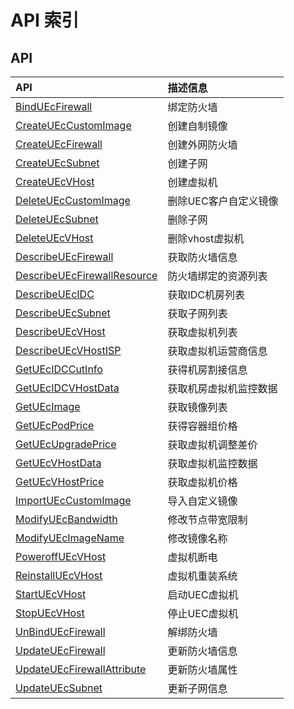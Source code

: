 # API 索引

## API

| API | 描述信息 |
|:---|:---|
|[BindUEcFirewall](api/uec-api/bind_u_ec_firewall)|绑定防火墙|
|[CreateUEcCustomImage](api/uec-api/create_u_ec_custom_image)|创建自制镜像|
|[CreateUEcFirewall](api/uec-api/create_u_ec_firewall)|创建外网防火墙|
|[CreateUEcSubnet](api/uec-api/create_u_ec_subnet)|创建子网|
|[CreateUEcVHost](api/uec-api/create_u_ec_v_host)|创建虚拟机|
|[DeleteUEcCustomImage](api/uec-api/delete_u_ec_custom_image)|删除UEC客户自定义镜像|
|[DeleteUEcSubnet](api/uec-api/delete_u_ec_subnet)|删除子网|
|[DeleteUEcVHost](api/uec-api/delete_u_ec_v_host)|删除vhost虚拟机|
|[DescribeUEcFirewall](api/uec-api/describe_u_ec_firewall)|获取防火墙信息|
|[DescribeUEcFirewallResource](api/uec-api/describe_u_ec_firewall_resource)|防火墙绑定的资源列表|
|[DescribeUEcIDC](api/uec-api/describe_u_ec_idc)|获取IDC机房列表|
|[DescribeUEcSubnet](api/uec-api/describe_u_ec_subnet)|获取子网列表|
|[DescribeUEcVHost](api/uec-api/describe_u_ec_v_host)|获取虚拟机列表|
|[DescribeUEcVHostISP](api/uec-api/describe_u_ec_v_host_isp)|获取虚拟机运营商信息|
|[GetUEcIDCCutInfo](api/uec-api/get_u_ec_idc_cut_info)|获得机房割接信息|
|[GetUEcIDCVHostData](api/uec-api/get_u_ec_idcv_host_data)|获取机房虚拟机监控数据|
|[GetUEcImage](api/uec-api/get_u_ec_image)|获取镜像列表|
|[GetUEcPodPrice](api/uec-api/get_u_ec_pod_price)|获得容器组价格|
|[GetUEcUpgradePrice](api/uec-api/get_u_ec_upgrade_price)|获取虚拟机调整差价|
|[GetUEcVHostData](api/uec-api/get_u_ec_v_host_data)|获取虚拟机监控数据|
|[GetUEcVHostPrice](api/uec-api/get_u_ec_v_host_price)|获取虚拟机价格|
|[ImportUEcCustomImage](api/uec-api/import_u_ec_custom_image)|导入自定义镜像|
|[ModifyUEcBandwidth](api/uec-api/modify_u_ec_bandwidth)|修改节点带宽限制|
|[ModifyUEcImageName](api/uec-api/modify_u_ec_image_name)|修改镜像名称|
|[PoweroffUEcVHost](api/uec-api/poweroff_u_ec_v_host)|虚拟机断电|
|[ReinstallUEcVHost](api/uec-api/reinstall_u_ec_v_host)|虚拟机重装系统|
|[StartUEcVHost](api/uec-api/start_u_ec_v_host)|启动UEC虚拟机|
|[StopUEcVHost](api/uec-api/stop_u_ec_v_host)|停止UEC虚拟机|
|[UnBindUEcFirewall](api/uec-api/un_bind_u_ec_firewall)|解绑防火墙|
|[UpdateUEcFirewall](api/uec-api/update_u_ec_firewall)|更新防火墙信息|
|[UpdateUEcFirewallAttribute](api/uec-api/update_u_ec_firewall_attribute)|更新防火墙属性|
|[UpdateUEcSubnet](api/uec-api/update_u_ec_subnet)|更新子网信息|
